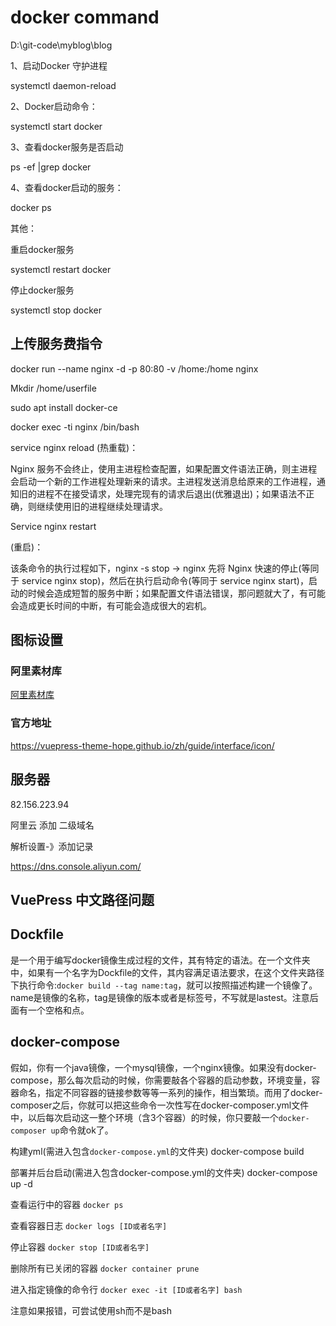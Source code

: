 # docker command

D:\git-code\myblog\blog

1、启动Docker 守护进程

systemctl daemon-reload

2、Docker启动命令：

systemctl start docker

3、查看docker服务是否启动

ps -ef |grep docker

4、查看docker启动的服务：

docker ps

其他：

重启docker服务

systemctl restart docker

停止docker服务

systemctl stop docker

## 上传服务费指令

docker run --name nginx -d -p 80:80 -v /home:/home nginx

Mkdir /home/userfile

sudo apt install docker-ce

docker exec -ti nginx /bin/bash

service nginx reload (热重载)：

Nginx 服务不会终止，使用主进程检查配置，如果配置文件语法正确，则主进程会启动一个新的工作进程处理新来的请求。主进程发送消息给原来的工作进程，通知旧的进程不在接受请求，处理完现有的请求后退出(优雅退出)；如果语法不正确，则继续使用旧的进程继续处理请求。

Service nginx restart

(重启)：

该条命令的执行过程如下，nginx -s stop -> nginx 先将 Nginx 快速的停止(等同于 service nginx stop)，然后在执行启动命令(等同于 service nginx start)，启动的时候会造成短暂的服务中断；如果配置文件语法错误，那问题就大了，有可能会造成更长时间的中断，有可能会造成很大的宕机。

## 图标设置

### 阿里素材库

[阿里素材库](https://www.iconfont.cn/manage/index?manage_type=myprojects&projectId=3166858)

### 官方地址

<https://vuepress-theme-hope.github.io/zh/guide/interface/icon/>

## 服务器

82.156.223.94

阿里云 添加 二级域名

解析设置-》添加记录

<https://dns.console.aliyun.com/>

## VuePress 中文路径问题

## Dockfile

是一个用于编写docker镜像生成过程的文件，其有特定的语法。在一个文件夹中，如果有一个名字为Dockfile的文件，其内容满足语法要求，在这个文件夹路径下执行命令:`docker build --tag name:tag`，就可以按照描述构建一个镜像了。name是镜像的名称，tag是镜像的版本或者是标签号，不写就是lastest。注意后面有一个空格和点。

## docker-compose

假如，你有一个java镜像，一个mysql镜像，一个nginx镜像。如果没有docker-compose，那么每次启动的时候，你需要敲各个容器的启动参数，环境变量，容器命名，指定不同容器的链接参数等等一系列的操作，相当繁琐。而用了docker-composer之后，你就可以把这些命令一次性写在docker-composer.yml文件中，以后每次启动这一整个环境（含3个容器）的时候，你只要敲一个`docker-composer up`命令就ok了。

构建yml(需进入包含`docker-compose.yml`的文件夹) docker-compose build

部署并后台启动(需进入包含docker-compose.yml的文件夹) docker-compose up -d

查看运行中的容器 `docker ps`

查看容器日志 `docker logs [ID或者名字]`

停止容器 `docker stop [ID或者名字]`

删除所有已关闭的容器 `docker container prune`

进入指定镜像的命令行 `docker exec -it [ID或者名字] bash`

注意如果报错，可尝试使用sh而不是bash
